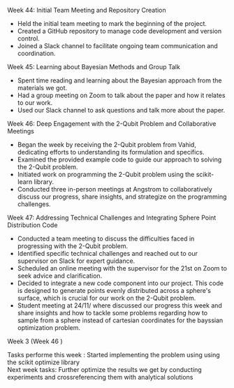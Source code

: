 Week 44: Initial Team Meeting and Repository Creation

- Held the initial team meeting to mark the beginning of the project.
- Created a GitHub repository to manage code development and version control.
- Joined a Slack channel to facilitate ongoing team communication and coordination.


Week 45: Learning about Bayesian Methods and Group Talk

- Spent time reading and learning about the Bayesian approach from the materials we got.
- Had a group meeting on Zoom to talk about the paper and how it relates to our work.
- Used our Slack channel to ask questions and talk more about the paper.


Week 46: Deep Engagement with the 2-Qubit Problem and Collaborative Meetings

- Began the week by receiving the 2-Qubit problem from Vahid, dedicating efforts to understanding its formulation and specifics.
- Examined the provided example code to guide our approach to solving the 2-Qubit problem.
- Initiated work on programming the 2-Qubit problem using the scikit-learn library.
- Conducted three in-person meetings at Angstrom to collaboratively discuss our progress, share insights, and strategize on the programming challenges.


Week 47: Addressing Technical Challenges and Integrating Sphere Point Distribution Code

- Conducted a team meeting to discuss the difficulties faced in progressing with the 2-Qubit problem.
- Identified specific technical challenges and reached out to our supervisor on Slack for expert guidance.
- Scheduled an online meeting with the supervisor for the 21st on Zoom to seek advice and clarification.
- Decided to integrate a new code component into our project. This code is designed to generate points evenly distributed across a sphere's surface, which is crucial for our work on the 2-Qubit problem.
- Student meeting at 24/11/ where discussed our progress this week and share insights and how to tackle some problems regarding how to sample from a sphere instead of cartesian coordinates for the bayssian optimization problem.




Week 3 (Week 46 )

Tasks performe this week :
    Started implementing the problem using using the scikit optimize library  
Next week tasks:
    Further optimize the results we get by conducting experiments and crossreferencing them with analytical solutions
